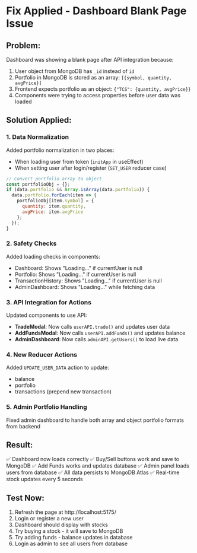 # Fix Applied - Dashboard Blank Page Issue

## Problem:
Dashboard was showing a blank page after API integration because:
1. User object from MongoDB has `_id` instead of `id`
2. Portfolio in MongoDB is stored as an array: `[{symbol, quantity, avgPrice}]`
3. Frontend expects portfolio as an object: `{"TCS": {quantity, avgPrice}}`
4. Components were trying to access properties before user data was loaded

## Solution Applied:

### 1. Data Normalization
Added portfolio normalization in two places:
- When loading user from token (`initApp` in useEffect)
- When setting user after login/register (`SET_USER` reducer case)

```javascript
// Convert portfolio array to object
const portfolioObj = {};
if (data.portfolio && Array.isArray(data.portfolio)) {
  data.portfolio.forEach(item => {
    portfolioObj[item.symbol] = {
      quantity: item.quantity,
      avgPrice: item.avgPrice
    };
  });
}
```

### 2. Safety Checks
Added loading checks in components:
- Dashboard: Shows "Loading..." if currentUser is null
- Portfolio: Shows "Loading..." if currentUser is null  
- TransactionHistory: Shows "Loading..." if currentUser is null
- AdminDashboard: Shows "Loading..." while fetching data

### 3. API Integration for Actions
Updated components to use API:
- **TradeModal**: Now calls `userAPI.trade()` and updates user data
- **AddFundsModal**: Now calls `userAPI.addFunds()` and updates balance
- **AdminDashboard**: Now calls `adminAPI.getUsers()` to load live data

### 4. New Reducer Actions
Added `UPDATE_USER_DATA` action to update:
- balance
- portfolio
- transactions (prepend new transaction)

### 5. Admin Portfolio Handling
Fixed admin dashboard to handle both array and object portfolio formats from backend

## Result:
✅ Dashboard now loads correctly
✅ Buy/Sell buttons work and save to MongoDB
✅ Add Funds works and updates database
✅ Admin panel loads users from database
✅ All data persists to MongoDB Atlas
✅ Real-time stock updates every 5 seconds

## Test Now:
1. Refresh the page at http://localhost:5175/
2. Login or register a new user
3. Dashboard should display with stocks
4. Try buying a stock - it will save to MongoDB
5. Try adding funds - balance updates in database
6. Login as admin to see all users from database
